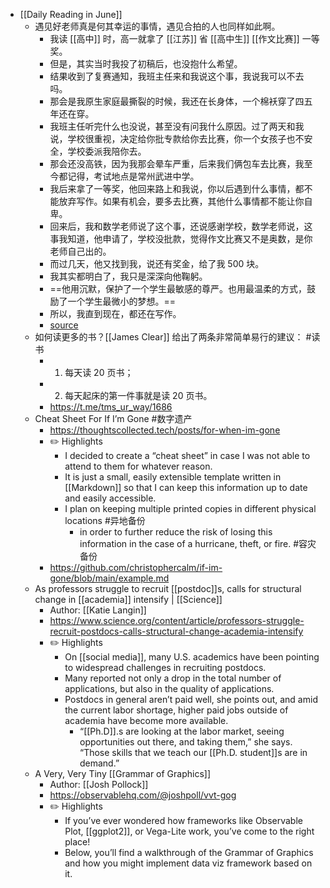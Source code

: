 - [[Daily Reading in June]]
	- 遇见好老师真是何其幸运的事情，遇见合拍的人也同样如此啊。
		- 我读 [[高中]] 时，高一就拿了 [[江苏]] 省 [[高中生]] [[作文比赛]] 一等奖。
		- 但是，其实当时我投了初稿后，也没抱什么希望。
		- 结果收到了复赛通知，我班主任来和我说这个事，我说我可以不去吗。
		- 那会是我原生家庭最撕裂的时候，我还在长身体，一个棉袄穿了四五年还在穿。
		- 我班主任听完什么也没说，甚至没有问我什么原因。过了两天和我说，学校很重视，决定给你批专款给你去比赛，你一个女孩子也不安全，学校委派我陪你去。
		- 那会还没高铁，因为我那会晕车严重，后来我们俩包车去比赛，我至今都记得，考试地点是常州武进中学。
		- 我后来拿了一等奖，他回来路上和我说，你以后遇到什么事情，都不能放弃写作。如果有机会，要多去比赛，其他什么事情都不能让你自卑。
		- 回来后，我和数学老师说了这个事，还说感谢学校，数学老师说，这事我知道，他申请了，学校没批款，觉得作文比赛又不是奥数，是你老师自己出的。
		- 而过几天，他又找到我，说还有奖金，给了我 500 块。
		- 我其实都明白了，我只是深深向他鞠躬。
		- ==他用沉默，保护了一个学生最敏感的尊严。也用最温柔的方式，鼓励了一个学生最微小的梦想。==
		- 所以，我直到现在，都还在写作。
		- [source](http://weibo.com/2215569593/Ly0vKvp5d)
	- 如何读更多的书？[[James Clear]] 给出了两条非常简单易行的建议： #读书
		- 1. 每天读 20 页书；
		- 2. 每天起床的第一件事就是读 20 页书。
		- https://t.me/tms_ur_way/1686
	- Cheat Sheet For If I’m Gone #数字遗产
		- https://thoughtscollected.tech/posts/for-when-im-gone
		- ✏️ Highlights
			- I decided to create a “cheat sheet” in case I was not able to attend to them for whatever reason.
			- It is just a small, easily extensible template written in [[Markdown]] so that I can keep this information up to date and easily accessible.
			- I plan on keeping multiple printed copies in different physical locations #异地备份
				- in order to further reduce the risk of losing this information in the case of a hurricane, theft, or fire. #容灾备份
		- https://github.com/christophercalm/if-im-gone/blob/main/example.md
	- As professors struggle to recruit [[postdoc]]s, calls for structural change in [[academia]] intensify | [[Science]]
		- Author: [[Katie Langin]]
		- https://www.science.org/content/article/professors-struggle-recruit-postdocs-calls-structural-change-academia-intensify
		- ✏️ Highlights
			- On [[social media]], many U.S. academics have been pointing to widespread challenges in recruiting postdocs.
			- Many reported not only a drop in the total number of applications, but also in the quality of applications.
			- Postdocs in general aren’t paid well, she points out, and amid the current labor shortage, higher paid jobs outside of academia have become more available.
				- “[[Ph.D]].s are looking at the labor market, seeing opportunities out there, and taking them,” she says. “Those skills that we teach our [[Ph.D. student]]s are in demand.”
	- A Very, Very Tiny [[Grammar of Graphics]]
		- Author: [[Josh Pollock]]
		- https://observablehq.com/@joshpoll/vvt-gog
		- ✏️ Highlights
			- If you’ve ever wondered how frameworks like Observable Plot, [[ggplot2]], or Vega-Lite work, you’ve come to the right place!
			- Below, you’ll find a walkthrough of the Grammar of Graphics and how you might implement data viz framework based on it.